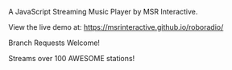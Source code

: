 A JavaScript Streaming Music Player by MSR Interactive. 

View the live demo at:
https://msrinteractive.github.io/roboradio/

Branch Requests Welcome!

Streams over 100 AWESOME stations! 
